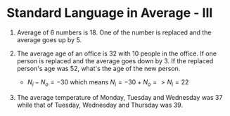 # Standard Language in Average - III

1. Average of 6 numbers is 18. One of the number is replaced and the average goes
up by 5.

2. The average age of an office is 32 with 10 people in the office. If one person
is replaced and the average goes down by 3. If the replaced person's age was 52,
what's the age of the new person.

    - $N_i - N_o = -30$ which means $N_i = -30 + N_o => N_i = 22$

3. The average temperature of Monday, Tuesday and Wednesday was 37 while that of
Tuesday, Wednesday and Thursday was 39.

